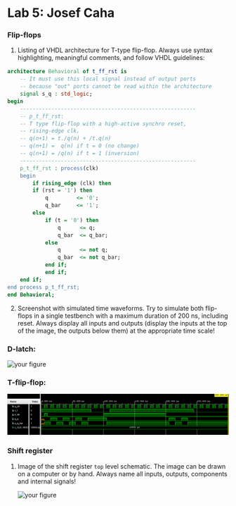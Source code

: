 # Lab 5: Josef Caha

### Flip-flops

1. Listing of VHDL architecture for T-type flip-flop. Always use syntax highlighting, meaningful comments, and follow VHDL guidelines:

```vhdl
architecture Behavioral of t_ff_rst is
    -- It must use this local signal instead of output ports
    -- because "out" ports cannot be read within the architecture
    signal s_q : std_logic;
begin
    --------------------------------------------------------
    -- p_t_ff_rst:
    -- T type flip-flop with a high-active synchro reset,
    -- rising-edge clk.
    -- q(n+1) = t./q(n) + /t.q(n)
    -- q(n+1) =  q(n) if t = 0 (no change)
    -- q(n+1) = /q(n) if t = 1 (inversion)
    --------------------------------------------------------
    p_t_ff_rst : process(clk)
    begin
        if rising_edge (clk) then
        if (rst = '1') then
            q         <= '0';
            q_bar     <= '1';
        else
            if (t = '0') then
                q      <= q;
                q_bar  <= q_bar;
            else 
                q      <= not q;
                q_bar  <= not q_bar;
            end if;
            end if;
    end if;        
end process p_t_ff_rst;
end Behavioral;
```

2. Screenshot with simulated time waveforms. Try to simulate both flip-flops in a single testbench with a maximum duration of 200 ns, including reset. Always display all inputs and outputs (display the inputs at the top of the image, the outputs below them) at the appropriate time scale!

### D-latch:
   ![your figure]()
   
### T-flip-flop:
   ![your figure](https://github.com/JosefCaha/digital-electronics-1/blob/main/labs/05-ffs/t-ff.png)

### Shift register

1. Image of the shift register `top` level schematic. The image can be drawn on a computer or by hand. Always name all inputs, outputs, components and internal signals!

   ![your figure]()
